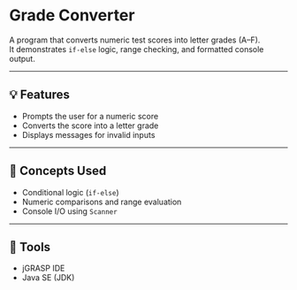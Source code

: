 # Grade Converter

A program that converts numeric test scores into letter grades (A–F).  
It demonstrates `if-else` logic, range checking, and formatted console output.

---

## 💡 Features
- Prompts the user for a numeric score  
- Converts the score into a letter grade  
- Displays messages for invalid inputs  

---

## 🧠 Concepts Used
- Conditional logic (`if-else`)  
- Numeric comparisons and range evaluation  
- Console I/O using `Scanner`  

---

## 🧰 Tools
- jGRASP IDE  
- Java SE (JDK)
